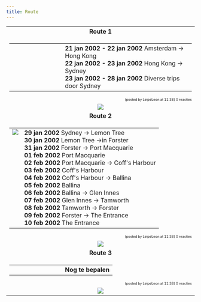 ```yaml
---
title: Route
---
```

<table width="100%" border="0" cellspacing="0" cellpadding="0">

<tbody><tr><td colspan="2" class="b_blue yellow" align="center"><b>Route 1</b></td></tr><tr>
	<td class="entry">
<table border="0">
	<tbody><tr>
		<td valign="top" width="125">&nbsp;</td>
		<td><b>21 jan 2002 - 22 jan 2002</b> Amsterdam -&gt; Hong Kong<br>
			<b>22 jan 2002 - 23 jan 2002</b> Hong Kong -&gt; Sydney<br>
			<b>23 jan 2002 - 28 jan 2002</b> Diverse trips door Sydney</td>
	</tr>
</tbody></table>
		<div align="right" style="font-size: 9px">(posted by
<!--
	<a href="blogger@beriedata.nl?subject=">
-->
LeipeLeon at 11:38) <a style="cursor: hand" onclick="javascript:void(viewComments('route'))">0 reacties</a></div>
	</td>
</tr>
<tr>
	<td class="b_blue yellow" align="center"><img src="/images/spacer.gif"></td>
</tr>
<tr><td colspan="2" class="b_blue yellow" align="center"><b>Route 2</b></td></tr><tr>
	<td class="entry">

<table border="0">
	<tbody><tr>
		<td valign="top"><a href="/images/route1_hi.jpg"><img src="/images/route1_lo.jpg" border="0"></a></td>
		<td><b>29 jan 2002 </b>Sydney -&gt; Lemon Tree<br>
			<b>30 jan 2002 </b>Lemon Tree -&gt;in Forster<br>
			<b>31 jan 2002 </b>Forster -&gt; Port Macquarie<br>
			<b>01 feb 2002 </b>Port Macquarie<br>
			<b>02 feb 2002 </b>Port Macquarie -&gt; Coff's Harbour<br>
			<b>03 feb 2002 </b>Coff's Harbour<br>
			<b>04 feb 2002 </b>Coff's Harbour -&gt; Ballina<br>
			<b>05 feb 2002 </b>Ballina<br>
			<b>06 feb 2002 </b>Ballina -&gt; Glen Innes<br>
			<b>07 feb 2002 </b>Glen Innes -&gt; Tamworth<br>
			<b>08 feb 2002 </b>Tamworth -&gt; Forster<br>
			<b>09 feb 2002 </b>Forster -&gt; The Entrance<br>
			<b>10 feb 2002 </b>The Entrance<br>
		</td>
	</tr>
</tbody></table>
		<div align="right" style="font-size: 9px">(posted by
<!--
	<a href="blogger@beriedata.nl?subject=">
-->
LeipeLeon at 11:38) <a style="cursor: hand" onclick="javascript:void(viewComments('route'))">0 reacties</a></div>
	</td>
</tr>
<tr>
	<td class="b_blue yellow" align="center"><img src="/images/spacer.gif"></td>
</tr>
<tr><td colspan="2" class="b_blue yellow" align="center"><b>Route 3</b></td></tr><tr>
	<td class="entry">

<table border="0">
	<tbody><tr>
		<td valign="top" width="125">&nbsp;</td>
		<td><b>Nog te bepalen</b></td>
	</tr>
</tbody></table>
		<div align="right" style="font-size: 9px">(posted by
<!--
	<a href="blogger@beriedata.nl?subject=">
-->
LeipeLeon at 11:38) <a style="cursor: hand" onclick="javascript:void(viewComments('route'))">0 reacties</a></div>
	</td>
</tr>
<tr>
	<td class="b_blue yellow" align="center"><img src="/images/spacer.gif"></td>
</tr></tbody></table>
